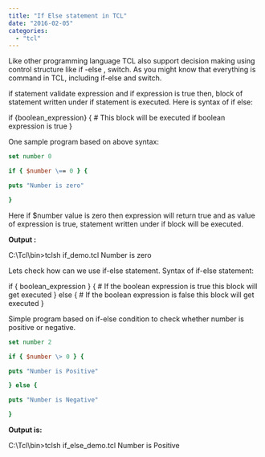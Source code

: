 ```yaml
---
title: "If Else statement in TCL"
date: "2016-02-05"
categories: 
  - "tcl"
---
```


Like other programming language TCL also support decision making using control structure like if -else , switch. As you might know that everything is command in TCL, including if-else and switch.

if statement validate expression and if expression is true then, block of statement written under if statement is executed. Here is syntax of if else:

if {boolean\_expression} {
   \# This block will be executed if boolean expression is true
}

One sample program based on above syntax:

```tcl
set number 0

if { $number \== 0 } {

puts "Number is zero"

}
```

Here if $number value is zero then expression will return true and as value of expression is true, statement written under if block will be executed.

**Output :**

C:\\Tcl\\bin>tclsh if\_demo.tcl Number is zero

Lets check how can we use if-else statement. Syntax of if-else statement:

if { boolean\_expression } {
  \# If the boolean expression is true this block will get executed
} else {
  \# If the boolean expression is false this block will get executed
}

Simple program based on if-else condition to check whether number is positive or negative.

```tcl
set number 2

if { $number \> 0 } {

puts "Number is Positive"

} else {

puts "Number is Negative"

}
```

**Output is:**

C:\\Tcl\\bin>tclsh if\_else\_demo.tcl Number is Positive
